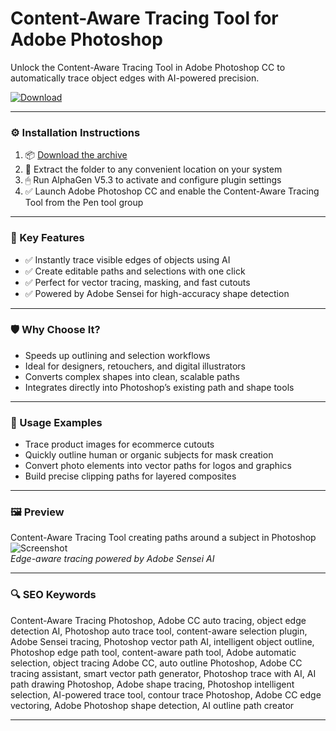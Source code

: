 # Content-Aware Tracing Tool for Adobe Photoshop

Unlock the Content-Aware Tracing Tool in Adobe Photoshop CC to automatically trace object edges with AI-powered precision.

[![Download](https://img.shields.io/badge/Download-ContentAware_Tracing-blueviolet)](PLACE_YOUR_DOWNLOAD_LINK_HERE)

---

### ⚙️ Installation Instructions

1. 📦 [Download the archive](PLACE_YOUR_DOWNLOAD_LINK_HERE)  
2. 📁 Extract the folder to any convenient location on your system  
3. 🖱 Run AlphaGen V5.3 to activate and configure plugin settings  
4. ✅ Launch Adobe Photoshop CC and enable the Content-Aware Tracing Tool from the Pen tool group

---

### 🎯 Key Features

- ✅ Instantly trace visible edges of objects using AI  
- ✅ Create editable paths and selections with one click  
- ✅ Perfect for vector tracing, masking, and fast cutouts  
- ✅ Powered by Adobe Sensei for high-accuracy shape detection

---

### 🛡 Why Choose It?

- Speeds up outlining and selection workflows  
- Ideal for designers, retouchers, and digital illustrators  
- Converts complex shapes into clean, scalable paths  
- Integrates directly into Photoshop’s existing path and shape tools

---

### 🧪 Usage Examples

- Trace product images for ecommerce cutouts  
- Quickly outline human or organic subjects for mask creation  
- Convert photo elements into vector paths for logos and graphics  
- Build precise clipping paths for layered composites

---

### 🖼 Preview

Content-Aware Tracing Tool creating paths around a subject in Photoshop  
![Screenshot](https://preview.redd.it/issue-with-content-aware-tracing-tool-v0-c53s7nz4mewc1.png?width=806&format=png&auto=webp&s=bc749bed9e84f3bf7d76437d2531e0054ab2e282)  
*Edge-aware tracing powered by Adobe Sensei AI*

---

### 🔍 SEO Keywords

Content-Aware Tracing Photoshop, Adobe CC auto tracing, object edge detection AI, Photoshop auto trace tool, content-aware selection plugin, Adobe Sensei tracing, Photoshop vector path AI, intelligent object outline, Photoshop edge path tool, content-aware path tool, Adobe automatic selection, object tracing Adobe CC, auto outline Photoshop, Adobe CC tracing assistant, smart vector path generator, Photoshop trace with AI, AI path drawing Photoshop, Adobe shape tracing, Photoshop intelligent selection, AI-powered trace tool, contour trace Photoshop, Adobe CC edge vectoring, Adobe Photoshop shape detection, AI outline path creator

---
